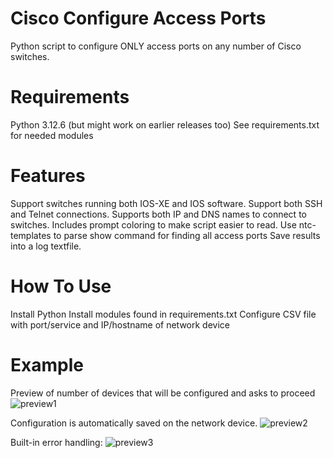 # Cisco Configure Access Ports
Python script to configure ONLY access ports on any number of Cisco switches. 

# Requirements
Python 3.12.6 (but might work on earlier releases too)
See requirements.txt for needed modules

# Features
Support switches running both IOS-XE and IOS software. 
Support both SSH and Telnet connections.
Supports both IP and DNS names to connect to switches.
Includes prompt coloring to make script easier to read.
Use ntc-templates to parse show command for finding all access ports
Save results into a log textfile.

# How To Use
Install Python
Install modules found in requirements.txt
Configure CSV file with port/service and IP/hostname of network device

# Example

Preview of number of devices that will be configured and asks to proceed
![preview1](https://github.com/user-attachments/assets/ce6e073e-10f9-490a-b96d-c22790c9fa10)

Configuration is automatically saved on the network device.
![preview2](https://github.com/user-attachments/assets/b6de6f86-8031-4bb0-bb88-9a7b1ed60963)

Built-in error handling:
![preview3](https://github.com/user-attachments/assets/aaea0195-efba-4313-aa10-d64dab3c1867)
